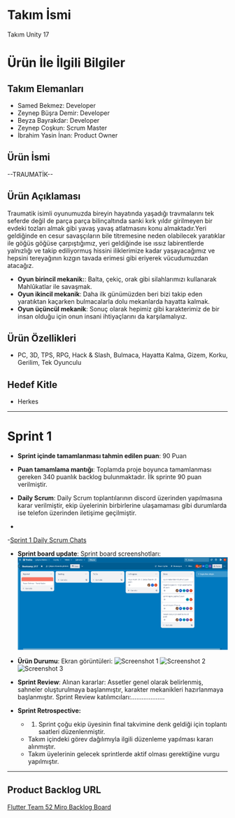 # **Takım İsmi**

Takım Unity 17

# Ürün İle İlgili Bilgiler

## Takım Elemanları
- Samed Bekmez: Developer
- Zeynep Büşra Demir: Developer
- Beyza Bayrakdar: Developer
- Zeynep Coşkun: Scrum Master
- İbrahim Yasin İnan: Product Owner

## Ürün İsmi
--TRAUMATİK--
## Ürün Açıklaması
Traumatik isimli oyunumuzda bireyin hayatında yaşadığı travmalarını tek seferde değil de parça parça bilinçaltında sanki kırk yıldır girilmeyen bir evdeki tozları almak gibi yavaş yavaş atlatmasını konu almaktadır.Yeri geldiğinde en cesur savaşçıların bile titremesine neden olabilecek yaratıklar ile göğüs göğüse çarpıştığımız, yeri geldiğinde ise ıssız labirentlerde yalnızlığı ve takip ediliyormuş hissini iliklerimize kadar yaşayacağımız ve hepsini tereyağının kızgın tavada erimesi gibi eriyerek vücudumuzdan atacağız.
- **Oyun birincil mekanik:**: Balta, çekiç, orak gibi silahlarımızı kullanarak Mahlûkatlar ile savaşmak.
- **Oyun ikincil mekanik**: Daha ilk günümüzden beri bizi takip eden yaratıktan kaçarken bulmacalarla dolu mekanlarda hayatta kalmak.
- **Oyun üçüncül mekanik**: Sonuç olarak hepimiz gibi karakterimiz de bir insan olduğu için onun insani ihtiyaçlarını da karşılamalıyız.
## Ürün Özellikleri
- PC, 3D, TPS, RPG, Hack & Slash, Bulmaca, Hayatta Kalma, Gizem, Korku, Gerilim, Tek Oyunculu
## Hedef Kitle
- Herkes
---
# Sprint 1

- **Sprint içinde tamamlanması tahmin edilen puan**: 90 Puan


- **Puan tamamlama mantığı**: Toplamda proje boyunca tamamlanması gereken 340 puanlık backlog bulunmaktadır. İlk sprinte 90 puan verilmiştir.


- **Daily Scrum**: Daily Scrum toplantılarının discord üzerinden yapılmasına karar verilmiştir, ekip üyelerinin birbirlerine ulaşamaması gibi durumlarda ise telefon üzerinden iletişime geçilmiştir.  
-
-[Sprint 1 Daily Scrum Chats](https://github.com/OyunveUygulamaAkademisi/Bootcamp2022Example/blob/main/ProjectManagement/Sprint1Documents/DailyScrumMeetingNotesSprint1.docx?raw=true)

- **Sprint board update**: Sprint board screenshotları: 
![Backlog 1](https://github.com/ZeynepCosk/Bootcamp_U17/blob/main/backlog1.png.png) 


- **Ürün Durumu**: Ekran görüntüleri:
  ![Screenshot 1](https://github.com/OyunveUygulamaAkademisi/Bootcamp2022Example/blob/main/ProjectManagement/Sprint1Documents/product1.png)
  ![Screenshot 2](https://github.com/OyunveUygulamaAkademisi/Bootcamp2022Example/blob/main/ProjectManagement/Sprint1Documents/product2.png)
  ![Screenshot 3](https://github.com/OyunveUygulamaAkademisi/Bootcamp2022Example/blob/main/ProjectManagement/Sprint1Documents/product4.gif)
- **Sprint Review**: 
Alınan kararlar: Assetler genel olarak belirlenmiş, sahneler oluşturulmaya başlanmıştır, karakter mekanikleri hazırlanmaya başlanmıştır. Sprint Review katılımcıları:................... 

- **Sprint Retrospective:**
  - 1. Sprint çoğu ekip üyesinin final takvimine denk geldiği için toplantı saatleri düzenlenmiştir.
  - Takım içindeki görev dağılımıyla ilgili düzenleme yapılması kararı alınmıştır.
  - Takım üyelerinin gelecek sprintlerde aktif olması gerektiğine vurgu yapılmıştır.
 


---

## Product Backlog URL

[Flutter Team 52 Miro Backlog Board](https://miro.com/app/board/uXjVO4kRs2w=/)
